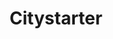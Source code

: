 ---
title: Citystarter
crosslinks:
- GoldandBlack
- CooperativeAgorism
- Anarcho_Capitalism
- Ancapraxis
- autotldr
---